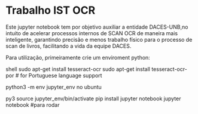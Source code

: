 # Trabalho IST OCR

Este jupyter notebook tem por objetivo auxiliar a entidade DACES-UNB,no intuito de acelerar processos internos de SCAN OCR de maneira mais inteligente, garantindo precisão e menos trabalho físico para o processo de scan de livros, facilitando a vida da equipe DACES.

Para utilização, primeiramente crie um enviroment python:

shell
sudo apt-get install tesseract-ocr
sudo apt-get install tesseract-ocr-por  # for Portuguese language support


python3 -m env jupyter_env
no ubuntu

py3
source jupyter_env/bin/activate
pip install jupyter notebook
jupyter notebook #para rodar
